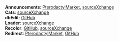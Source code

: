 **Announcements**: [PterodactylMarket](https://pterodactylmarket.com/resource/679), [sourceXchange](https://www.sourcexchange.net/products/announcements)\
**Cats**: [sourceXchange](https://www.sourcexchange.net/products/cats)\
**dbEdit**: [GitHub](https://github.com/prplwtf/blueprint-dbedit)\
**Loader**: [sourceXchange](https://www.sourcexchange.net/products/loader)\
**Recolor**: [GitHub](https://github.com/sp11rum/recolor), [sourceXchange](https://www.sourcexchange.net/products/recolor)\
**Redirect**: [PterodactylMarket](https://pterodactylmarket.com/resource/664), [GitHub](https://github.com/prplwtf/blueprint-redirect)